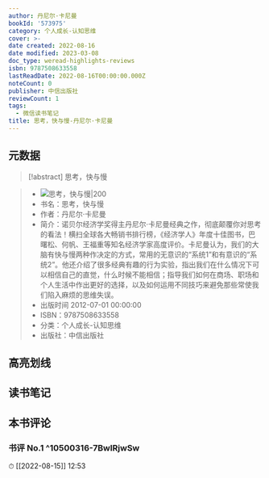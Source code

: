 ```yaml
---
author: 丹尼尔·卡尼曼
bookId: '573975'
category: 个人成长-认知思维
cover: >-
date created: 2022-08-16
date modified: 2023-03-08
doc_type: weread-highlights-reviews
isbn: 9787508633558
lastReadDate: 2022-08-16T00:00:00.000Z
noteCount: 0
publisher: 中信出版社
reviewCount: 1
tags:
  - 微信读书笔记
title: 思考，快与慢-丹尼尔·卡尼曼
---
```


## 元数据

>[!abstract] 思考，快与慢

> - ![思考，快与慢|200](https://wfqqreader-1252317822.image.myqcloud.com/cover/975/573975/t7_573975.jpg)
> - 书名：思考，快与慢
> - 作者：丹尼尔·卡尼曼
> - 简介：诺贝尔经济学奖得主丹尼尔·卡尼曼经典之作，彻底颠覆你对思考的看法！横扫全球各大畅销书排行榜，《经济学人》年度十佳图书，巴曙松、何帆、王福重等知名经济学家高度评价。卡尼曼认为，我们的大脑有快与慢两种作决定的方式，常用的无意识的“系统1”和有意识的“系统2”。他还介绍了很多经典有趣的行为实验，指出我们在什么情况下可以相信自己的直觉，什么时候不能相信；指导我们如何在商场、职场和个人生活中作出更好的选择，以及如何运用不同技巧来避免那些常使我们陷入麻烦的思维失误。
> - 出版时间 2012-07-01 00:00:00
> - ISBN：9787508633558
> - 分类：个人成长-认知思维
> - 出版社：中信出版社

## 高亮划线

## 读书笔记

## 本书评论

### 书评 No.1 ^10500316-7BwIRjwSw

⏱ [[2022-08-15]] 12:53
